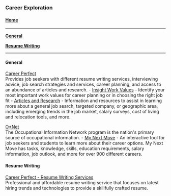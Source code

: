 ### Career Exploration

#### [Home](README.md)
---
 [**General**](#general)

 [**Resume Writing**](#resume-writing)

---

#### General
[Career Perfect](https://www.careerperfect.com/)<br>
Provides job seekers with different resume writing services, interviewing advice, job search strategies and services, career planning, and access to an abundance of articles and research.
	- [Insight Work Values](https://www.careerperfect.com/services/free/insight-work-values/)
		- Identify your most important work values for career planning or in choosing the right job fit
	- [Articles and Research](https://www.careerperfect.com/tips/)
		- Information and resources to assist in learning more about a general job search, targeted company, or geographic area, including emerging trends in the job market, salary surveys, cost of living and relocation tools, and more.

[O\*Net](https://www.onetcenter.org/)<br>
The Occupational Information Network program is the nation's primary source of occupational information. 
	- [My Next Move](https://www.mynextmove.org/)
		- An interactive tool for job seekers and students to learn more about their career options. My Next Move has tasks, knowledge, skills, education requirements, salary information, job outlook, and more for over 900 different careers.

#### Resume Writing
[Career Perfect - Resume Writing Services](https://www.careerperfect.com/services/resume-writing/)<br>
Professional and affordable resume writing service that focuses on latest hiring trends and technologies to provide a skillfully crafted resume. 